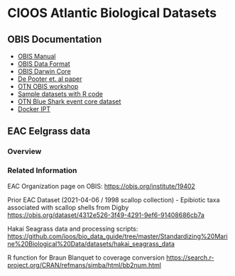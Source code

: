 
# CIOOS Atlantic Biological Datasets

## OBIS Documentation

* [OBIS Manual](https://obis.org/manual/)
* [OBIS Data Format](https://obis.org/manual/dataformat/)
* [OBIS Darwin Core](https://obis.org/manual/darwincore/)
* [De Pooter et. al paper](https://www.ncbi.nlm.nih.gov/pmc/articles/PMC5345125/)
* [OTN OBIS workshop](https://github.com/ocean-tracking-network/obis-workshop)
* [Sample datasets with R code](https://github.com/ioos/bio_data_guide/tree/master/Standardizing%20Marine%20Biological%20Data/datasets)
* [OTN Blue Shark event core dataset](https://github.com/tdwg/dwc-for-biologging/wiki/Acoustic-sensor-enabled-tracking-of-blue-sharks)
* [Docker IPT](https://github.com/gbif/ipt/blob/master/package/docker/README.md)

## EAC Eelgrass data

### Overview

### Related Information

EAC Organization page on OBIS:
https://obis.org/institute/19402

Prior EAC Dataset (2021-04-06 / 1998 scallop collection) - Epibiotic taxa associated with scallop shells from Digby
https://obis.org/dataset/4312e526-3f49-4291-9ef6-91408686cb7a

Hakai Seagrass data and processing scripts:
https://github.com/ioos/bio_data_guide/tree/master/Standardizing%20Marine%20Biological%20Data/datasets/hakai_seagrass_data


R function for Braun Blanquet to coverage conversion
https://search.r-project.org/CRAN/refmans/simba/html/bb2num.html


